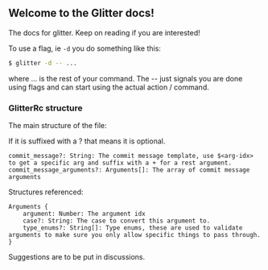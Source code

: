 ## Welcome to the Glitter docs!

The docs for glitter. Keep on reading if you are interested!

To use a flag, ie `-d`  you do something like this:
```sh
$ glitter -d -- ...
```
where ... is the rest of your command. The -- just signals you are done using flags and can start using the actual action / command.

### GlitterRc structure

The main structure of the file:

If it is suffixed with a ? that means it is optional.

```
commit_message?: String: The commit message template, use $<arg-idx> to get a specific arg and suffix with a + for a rest argument. 
commit_message_arguments?: Arguments[]: The array of commit message arguments
```

Structures referenced:

```
Arguments {
    argument: Number: The argument idx
    case?: String: The case to convert this argument to.
    type_enums?: String[]: Type enums, these are used to validate arguments to make sure you only allow specific things to pass through.
}

```

Suggestions are to be put in discussions.